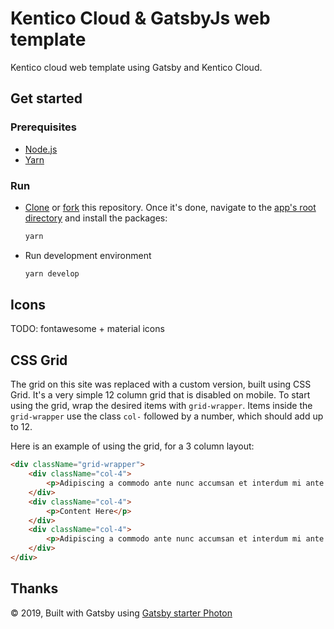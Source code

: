 # Kentico Cloud & GatsbyJs web template

Kentico cloud web template using Gatsby and Kentico Cloud.

## Get started

### Prerequisites

* [Node.js](https://nodejs.org/en/download/)
* [Yarn](https://yarnpkg.com/en/docs/install)

### Run

* [Clone](https://git-scm.com/docs/git-clone) or [fork](https://hub.github.com/hub-fork.1.html) this repository. Once it's done, navigate to the [app's root directory](https://github.com/Simply007/cloud-template-gatsby) and install the packages:

    ```sh
    yarn
    ```

* Run development environment

    ```sh
    yarn develop
    ```

## Icons

TODO: fontawesome + material icons

## CSS Grid

The grid on this site was replaced with a custom version, built using CSS Grid. It's a very simple 12 column grid that is disabled on mobile. To start using the grid, wrap the desired items with `grid-wrapper`. Items inside the `grid-wrapper` use the class `col-` followed by a number, which should add up to 12.

Here is an example of using the grid, for a 3 column layout:

```html
<div className="grid-wrapper">
    <div className="col-4">
        <p>Adipiscing a commodo ante nunc accumsan et interdum mi ante adipiscing. A nunc lobortis non nisl amet vis sed volutpat aclacus nascetur ac non. Lorem curae et ante amet sapien sed tempus adipiscing id accumsan.</p>
    </div>
    <div className="col-4">
        <p>Content Here</p>
    </div>
    <div className="col-4">
        <p>Adipiscing a commodo ante nunc accumsan et interdum mi ante adipiscing. A nunc lobortis non nisl amet vis sed volutpat aclacus nascetur ac non. Lorem curae et ante amet sapien sed tempus adipiscing id accumsan.</p>
    </div>
</div>
```

## Thanks

 © 2019, Built with Gatsby using [Gatsby starter Photon](https://www.gatsbyjs.org/starters/codebushi/gatsby-starter-photon/)
